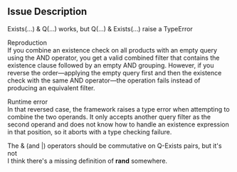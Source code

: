 ## Issue Description
Exists(...) & Q(...) works, but Q(...) & Exists(...) raise a TypeError

Reproduction  
If you combine an existence check on all products with an empty query using the AND operator, you get a valid combined filter that contains the existence clause followed by an empty AND grouping. However, if you reverse the order—applying the empty query first and then the existence check with the same AND operator—the operation fails instead of producing an equivalent filter.

Runtime error  
In that reversed case, the framework raises a type error when attempting to combine the two operands. It only accepts another query filter as the second operand and does not know how to handle an existence expression in that position, so it aborts with a type checking failure.

The & (and |) operators should be commutative on Q-Exists pairs, but it's not  
I think there's a missing definition of __rand__ somewhere.